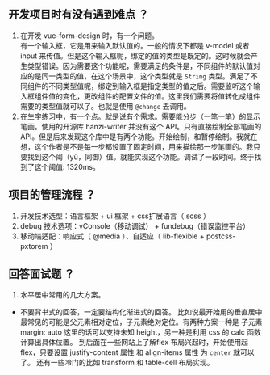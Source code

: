 ## 开发项目时有没有遇到难点 ？
1. 在开发 vue-form-design 时，有一个问题。  
有一个输入框，它是用来输入默认值的。一般的情况下都是 v-model 或者 input 来传值。但是这个输入框呢，绑定的值的类型是既定的。这时候就会产生类型错误。因为需要这个功能呢，需要满足的条件是，不同组件的默认值对应的是同一类型的值，在这个场景中，这个类型就是 <code>String</code> 类型。满足了不同组件的不同类型值呢，绑定到输入框是指定类型的值之后。需要监听这个输入框组件值的变化，更改组件的配置文件的值。这里我们需要将值转化成组件需要的类型值就可以了。也就是使用 <code>@change</code> 去调用。  
2. 在生字练习中，有一个点。就是说有个需求。需要能分步（一笔一笔）的显示笔画。使用的开源库 hanzi-writer 并没有这个 API。只有直接绘制全部笔画的 API。但是后来发现这个库中是有两个功能。开始绘制，和暂停绘制。我就在想，这个作者是不是每一步都设置了固定时间，用来描绘那一步笔画的。我只要找到这个阈（yù，同御）值。就能实现这个功能。调试了一段时间。终于找到了这个阈值: 1320ms。

## 项目的管理流程 ？
1. 开发技术选型：语言框架 + ui 框架 + css扩展语言（ scss ）
2. debug 技术选项：vConsole（移动调试） + fundebug（错误监控平台）
3. 移动端适配：响应式（ @media ）、自适应（ lib-flexible + postcss-pxtorem ）

## 回答面试题 ？
1. 水平居中常用的几大方案。
* 不要背书式的回答，一定要结构化渐进式的回答。
比如说最开始用的垂直居中最常见的可能是父元素相对定位，子元素绝对定位。有两种方案一种是
子元素margin: auto 这里的话可以支持未知 height，另一种是利用 css 的 calc 函数计算出具体位置。 到后面在一些网站上了解flex 布局兴起时，开始使用起 flex，只要设置 justify-content 属性  和 align-items 属性 为 <code>center</code> 就可以了。 还有一些冷门的比如 transform 和 table-cell 布局实现。
